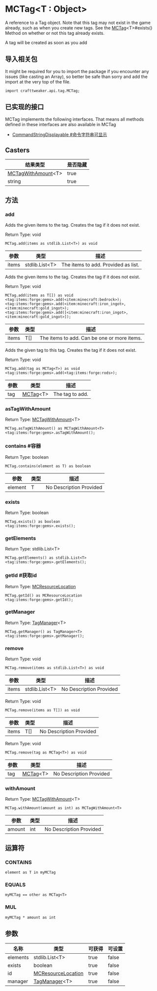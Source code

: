 # MCTag&LT;T : Object&GT;

A reference to a Tag object. Note that this tag may not exist in the game already, such as when you create new tags. See the [MCTag](/vanilla/api/tags/MCTag)&lt;T&gt;#exists() Method on whether or not this tag already exists. <p> A tag will be created as soon as you add

## 导入相关包

It might be required for you to import the package if you encounter any issues (like casting an Array), so better be safe than sorry and add the import at the very top of the file.
```zenscript
import crafttweaker.api.tag.MCTag;
```


## 已实现的接口
MCTag implements the following interfaces. That means all methods defined in these interfaces are also available in MCTag

- [CommandStringDisplayable #命令字符串可显示](/vanilla/api/brackets/CommandStringDisplayable)

## Casters

| 结果类型                                                                      | 是否隐藏 |
| ------------------------------------------------------------------------- | ---- |
| [MCTagWithAmount](/vanilla/api/tags/MCTagWithAmount)&lt;T&gt; | true |
| string                                                                    | true |

## 方法

### add

Adds the given items to the tag. Creates the tag if it does not exist.

Return Type: void

```zenscript
MCTag.add(items as stdlib.List<T>) as void
```

| 参数    | 类型                               | 描述                                  |
| ----- | -------------------------------- | ----------------------------------- |
| items | stdlib.List&lt;T&gt; | The items to add. Provided as list. |


Adds the given items to the tag. Creates the tag if it does not exist.

Return Type: void

```zenscript
MCTag.add(items as T[]) as void
<tag:items:forge:gems>.add(<item:minecraft:bedrock>);
<tag:items:forge:gems>.add(<item:minecraft:iron_ingot>, <item:minecraft:gold_ingot>);
<tag:items:forge:gems>.add([<item:minecraft:iron_ingot>, <item:minecraft:gold_ingot>]);
```

| 参数    | 类型  | 描述                                          |
| ----- | --- | ------------------------------------------- |
| items | T[] | The items to add. Can be one or more items. |


Adds the given tag to this tag. Creates the tag if it does not exist.

Return Type: void

```zenscript
MCTag.add(tag as MCTag<T>) as void
<tag:items:forge:gems>.add(<tag:items:forge:rods>);
```

| 参数  | 类型                                                    | 描述              |
| --- | ----------------------------------------------------- | --------------- |
| tag | [MCTag](/vanilla/api/tags/MCTag)&lt;T&gt; | The tag to add. |


### asTagWithAmount

Return Type: [MCTagWithAmount](/vanilla/api/tags/MCTagWithAmount)&lt;T&gt;

```zenscript
MCTag.asTagWithAmount() as MCTagWithAmount<T>
<tag:items:forge:gems>.asTagWithAmount();
```

### contains #容器

Return Type: boolean

```zenscript
MCTag.contains(element as T) as boolean
```

| 参数      | 类型 | 描述                      |
| ------- | -- | ----------------------- |
| element | T  | No Description Provided |


### exists

Return Type: boolean

```zenscript
MCTag.exists() as boolean
<tag:items:forge:gems>.exists();
```

### getElements

Return Type: stdlib.List&lt;T&gt;

```zenscript
MCTag.getElements() as stdlib.List<T>
<tag:items:forge:gems>.getElements();
```

### getId #获取id

Return Type: [MCResourceLocation](/vanilla/api/util/MCResourceLocation)

```zenscript
MCTag.getId() as MCResourceLocation
<tag:items:forge:gems>.getId();
```

### getManager

Return Type: [TagManager](/vanilla/api/tags/TagManager)&lt;T&gt;

```zenscript
MCTag.getManager() as TagManager<T>
<tag:items:forge:gems>.getManager();
```

### remove

Return Type: void

```zenscript
MCTag.remove(items as stdlib.List<T>) as void
```

| 参数    | 类型                               | 描述                      |
| ----- | -------------------------------- | ----------------------- |
| items | stdlib.List&lt;T&gt; | No Description Provided |


Return Type: void

```zenscript
MCTag.remove(items as T[]) as void
```

| 参数    | 类型  | 描述                      |
| ----- | --- | ----------------------- |
| items | T[] | No Description Provided |


Return Type: void

```zenscript
MCTag.remove(tag as MCTag<T>) as void
```

| 参数  | 类型                                                    | 描述                      |
| --- | ----------------------------------------------------- | ----------------------- |
| tag | [MCTag](/vanilla/api/tags/MCTag)&lt;T&gt; | No Description Provided |


### withAmount

Return Type: [MCTagWithAmount](/vanilla/api/tags/MCTagWithAmount)&lt;T&gt;

```zenscript
MCTag.withAmount(amount as int) as MCTagWithAmount<T>
```

| 参数     | 类型  | 描述                      |
| ------ | --- | ----------------------- |
| amount | int | No Description Provided |



## 运算符

### CONTAINS

```zenscript
element as T in myMCTag
```



### EQUALS

```zenscript
myMCTag == other as MCTag<T>
```



### MUL

```zenscript
myMCTag * amount as int
```




## 参数

| 名称       | 类型                                                              | 可获得  | 可设置   |
| -------- | --------------------------------------------------------------- | ---- | ----- |
| elements | stdlib.List&lt;T&gt;                                | true | false |
| exists   | boolean                                                         | true | false |
| id       | [MCResourceLocation](/vanilla/api/util/MCResourceLocation)      | true | false |
| manager  | [TagManager](/vanilla/api/tags/TagManager)&lt;T&gt; | true | false |

